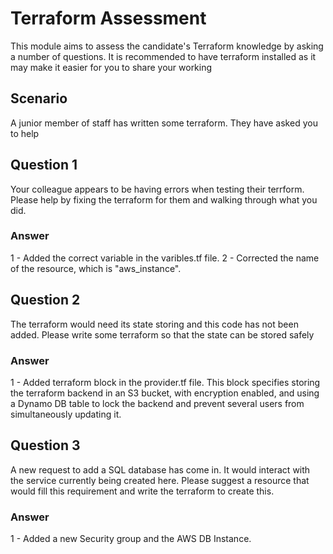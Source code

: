 # Terraform Assessment

This module aims to assess the candidate's Terraform knowledge by asking a number of questions. It is recommended to have terraform installed as it may make it easier for you to share your working

## Scenario

A junior member of staff has written some terraform. They have asked you to help

## Question 1

Your colleague appears to be having errors when testing their terrform. Please help by fixing the terraform for them and walking through what you did.

### Answer

1 - Added the correct variable in the varibles.tf file.
2 - Corrected the name of the resource, which is "aws_instance".

## Question 2

The terraform would need its state storing and this code has not been added. Please write some terraform so that the state can be stored safely

### Answer

1 - Added terraform block in the provider.tf file. This block specifies storing the terraform backend in an S3 bucket, with encryption enabled, and using a Dynamo DB table to lock the backend and prevent several users from simultaneously updating it.

## Question 3

A new request to add a SQL database has come in. It would interact with the service currently being created here. Please suggest a resource that would fill this requirement and write the terraform to create this.

### Answer

1 - Added a new Security group and the AWS DB Instance.
